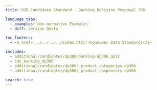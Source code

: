 ```yaml
---
title: DSB Candidate Standard - Banking Decision Proposal 306

language_tabs:
  - examples: Non-normative Examples
  - diff: Version Delta

toc_footers:
  - <a href='../../../../index.html'>Consumer Data Standards</a>

includes:
  - additional/candidates/dp306/banking-dp306_apis
  - cds_banking_dp306
  - additional/candidates/dp306/_product_categories-dp306
  - additional/candidates/dp306/_product_components-dp306

search: true
---
```

